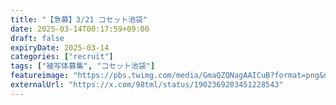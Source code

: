 ```yaml
---
title: "【急募】3/21 コセット池袋"
date: 2025-03-14T00:17:59+09:00
draft: false
expiryDate: 2025-03-14
categories: ["recruit"]
tags: ["被写体募集", "コセット池袋"]
featureimage: "https://pbs.twimg.com/media/GmaQZQNagAAICuB?format=png&name=4096x4096"
externalUrl: "https://x.com/98tml/status/1902369203451228543"
---
```




